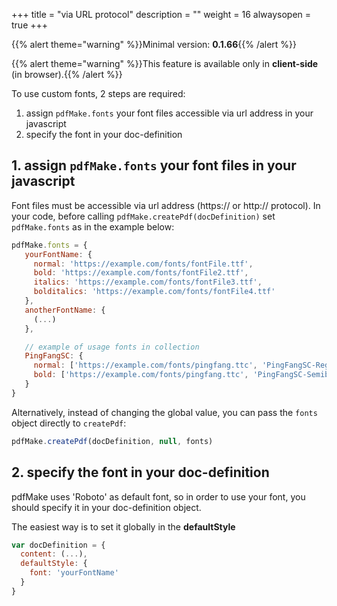 +++
title = "via URL protocol"
description = ""
weight = 16
alwaysopen = true
+++

{{% alert theme="warning" %}}Minimal version: **0.1.66**{{% /alert %}}

{{% alert theme="warning" %}}This feature is available only in **client-side** (in browser).{{% /alert %}}

To use custom fonts, 2 steps are required:

1. assign `pdfMake.fonts` your font files accessible via url address in your javascript
2. specify the font in your doc-definition

## 1. assign `pdfMake.fonts` your font files in your javascript

Font files must be accessible via url address (https:// or http:// protocol). In your code, before calling `pdfMake.createPdf(docDefinition)` set `pdfMake.fonts` as in the example below:

```javascript
pdfMake.fonts = {
   yourFontName: {
     normal: 'https://example.com/fonts/fontFile.ttf',
     bold: 'https://example.com/fonts/fontFile2.ttf',
     italics: 'https://example.com/fonts/fontFile3.ttf',
     bolditalics: 'https://example.com/fonts/fontFile4.ttf'
   },
   anotherFontName: {
     (...)
   },

   // example of usage fonts in collection
   PingFangSC: {
     normal: ['https://example.com/fonts/pingfang.ttc', 'PingFangSC-Regular'],
     bold: ['https://example.com/fonts/pingfang.ttc', 'PingFangSC-Semibold'],
   }
}
```

Alternatively, instead of changing the global value, you can pass the `fonts` object directly to `createPdf`:

```javascript
pdfMake.createPdf(docDefinition, null, fonts)
```

## 2. specify the font in your doc-definition

pdfMake uses 'Roboto' as default font, so in order to use your font, you should specify it in your doc-definition object.

The easiest way is to set it globally in the **defaultStyle**

```javascript
var docDefinition = {
  content: (...),
  defaultStyle: {
    font: 'yourFontName'
  }
}
```
